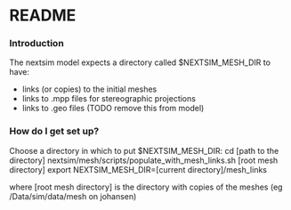 # README #

### Introduction ###
The nextsim model expects a directory called $NEXTSIM_MESH_DIR to have:
- links (or copies) to the initial meshes
- links to .mpp files for stereographic projections
- links to .geo files (TODO remove this from model)

### How do I get set up? ###
Choose a directory in which to put $NEXTSIM_MESH_DIR:
cd [path to the directory]
nextsim/mesh/scripts/populate_with_mesh_links.sh [root mesh directory]
export NEXTSIM_MESH_DIR=[current directory]/mesh_links

where [root mesh directory] is the directory with copies of the meshes (eg /Data/sim/data/mesh on johansen)
